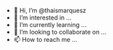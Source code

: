 - 👋 Hi, I’m @thaismarquesz
- 👀 I’m interested in ...
- 🌱 I’m currently learning ...
- 💞️ I’m looking to collaborate on ...
- 📫 How to reach me ...

<!---
thaismarquesz/thaismarquesz is a ✨ special ✨ repository because its `README.md` (this file) appears on your GitHub profile.
You can click the Preview link to take a look at your changes.
--->
